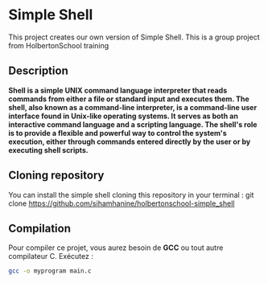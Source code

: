 # Simple Shell
This project creates our own version of Simple Shell. This is a group project from HolbertonSchool training
## Description
**Shell is a simple UNIX command language interpreter that reads commands from either a file or standard input and executes them. The shell, also known as a command-line interpreter, is a command-line user interface found in Unix-like operating systems. It serves as both an interactive command language and a scripting language. The shell's role is to provide a flexible and powerful way to control the system's execution, either through commands entered directly by the user or by executing shell scripts.**  

## Cloning repository
You can install the simple shell cloning this repository in your terminal : 
git clone https://github.com/sihamhanine/holbertonschool-simple_shell

## Compilation
Pour compiler ce projet, vous aurez besoin de **GCC** ou tout autre compilateur C. Exécutez :
```bash
gcc -o myprogram main.c

